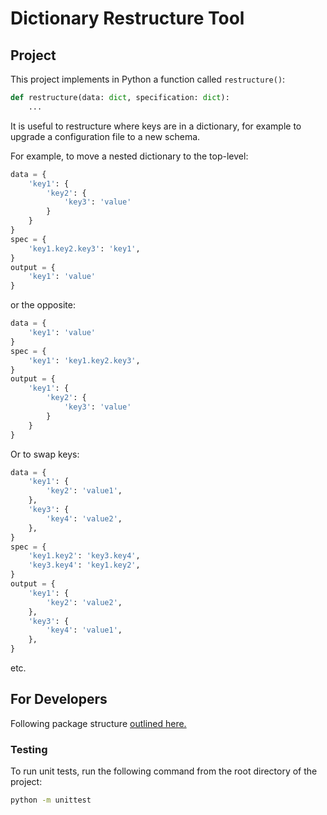 # Dictionary Restructure Tool

## Project

This project implements in Python a function called `restructure()`:

```python
def restructure(data: dict, specification: dict):
	...
```

It is useful to restructure where keys are in a dictionary, for example to
upgrade a configuration file to a new schema.

For example, to move a nested dictionary to the top-level:

```python
data = {
	'key1': {
		'key2': {
			'key3': 'value'
		}
	}
}
spec = {
	'key1.key2.key3': 'key1',
}
output = {
	'key1': 'value'
}
```

or the opposite:

```python
data = {
	'key1': 'value'
}
spec = {
	'key1': 'key1.key2.key3',
}
output = {
	'key1': {
		'key2': {
			'key3': 'value'
		}
	}
}
```

Or to swap keys:

```python
data = {
	'key1': {
		'key2': 'value1',
	},
	'key3': {
		'key4': 'value2',
	},
}
spec = {
	'key1.key2': 'key3.key4',
	'key3.key4': 'key1.key2',
}
output = {
	'key1': {
		'key2': 'value2',
	},
	'key3': {
		'key4': 'value1',
	},
}
```

etc.

## For Developers

Following package structure [outlined here.](https://packaging.python.org/en/latest/tutorials/packaging-projects/)

### Testing

To run unit tests, run the following command from the root directory of the project:

```bash
python -m unittest
```
